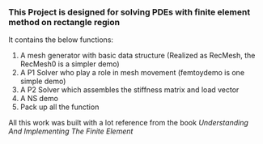 ###  This Project is designed for solving PDEs with finite element method on rectangle region
It contains the below functions:
1. A mesh generator with basic data structure (Realized as RecMesh, the RecMesh0 is a simpler demo)
2. A P1 Solver who play a role in mesh movement (femtoydemo is one simple demo)
3. A P2 Solver which assembles the stiffness matrix and load vector
4. A NS demo
5. Pack up all the function

All this work was built with a lot reference from the book *Understanding And Implementing The Finite Element*

